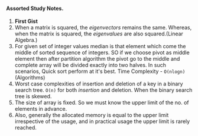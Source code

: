 #### Assorted Study Notes.

1. **First Gist**
 1. When a matrix is squared, the _eigenvectors_ remains the same. Whereas, when the matrix is squared, the _eigenvalues_ are also squared.(Linear Algebra.)
 2. For given set of integer values median is that element which come  the middle of sorted sequence of integers. SO if we choose pivot as middle element then after partition algorithm the pivot go to the middle and complete array will be divided exactly into two halves. In such scenarios, Quick sort perform at it's best. Time Complexity - `O(nlogn)` (Algorithms)
 3. Worst case complexities of insertion and deletion of a key in a binary search tree. `O(n)` for both _insertion_ and deletion. When the binary search tree is skewed.
 4. The size of array is fixed. So we must know the upper limit of the no. of elements in advance.
 5. Also, generally the allocated memory is equal to the upper limit irrespective of the usage, and in practical usage the upper limit is rarely reached. 
